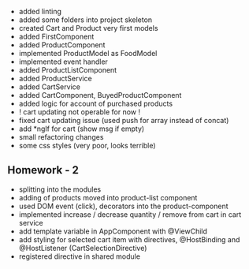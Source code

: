  <ul>
  <li>added linting</li>
  <li>added some folders into project skeleton</li>
  <li>created Cart and Product very first models</li>
  <li>added FirstComponent</li>
  <li>added ProductComponent</li>
  <li>implemented ProductModel as FoodModel</li>
  <li>implemented event handler</li>
  <li>added ProductListComponent</li>
  <li>added ProductService</li>
  <li>added CartService</li>
  <li>added CartComponent, BuyedProductComponent</li>
  <li>added logic for account of purchased products</li>
  <li>! cart updating not operable for now !</li>
  <li>fixed cart updating issue (used push for array instead of concat)</li>
  <li>add *ngIf for cart (show msg if empty)</li>
  <li>small refactoring changes</li>
  <li>some css styles (very poor, looks terrible)</li>
</ul> 
<h2>Homework - 2</h2>

<ul>
<li>splitting into the modules</li>
<li>adding of products moved into product-list component</li>
<li>used DOM event (click), decorators into the product-component </li>
<li>implemented increase / decrease quantity / remove from cart in cart service</li>
<li>add template variable in AppComponent with @ViewChild</li>
<li>add styling for selected cart item with directives, @HostBinding and @HostListener (CartSelectionDirective)</li>
<li>registered directive in shared module</li>
</ul>


